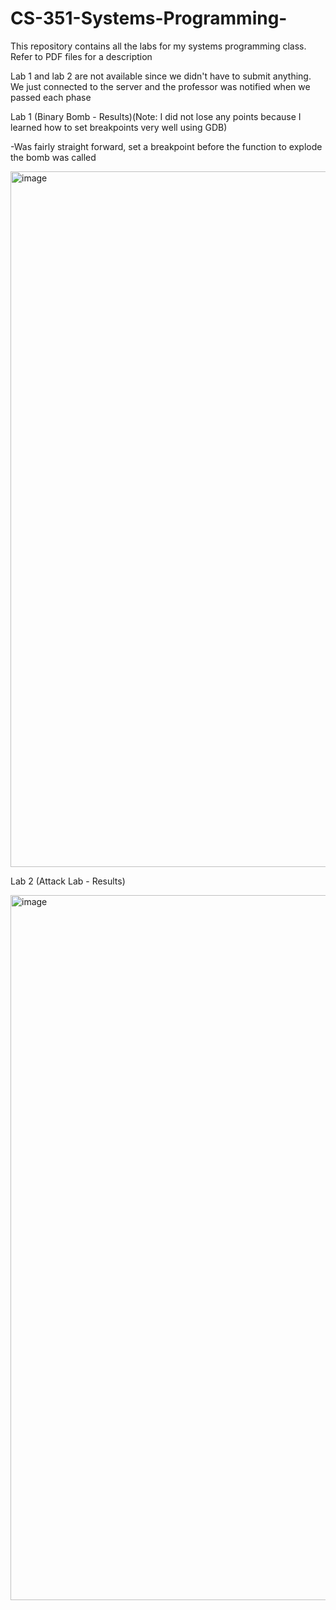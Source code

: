 # CS-351-Systems-Programming-

This repository contains all the labs for my systems programming class. Refer to PDF files for a description

Lab 1 and lab 2 are not available since we didn't have to submit anything. We just connected to the server and the professor was notified when we passed each phase

Lab 1 (Binary Bomb - Results)(Note: I did not lose any points because I learned how to set breakpoints very well using GDB)

-Was fairly straight forward, set a breakpoint before the function to explode the bomb was called


<img width="1113" alt="image" src="https://user-images.githubusercontent.com/78235399/187097175-4ad09462-373a-4659-a716-95a39a5460e6.png">



Lab 2 (Attack Lab - Results)

<img width="1128" alt="image" src="https://user-images.githubusercontent.com/78235399/187097256-a27d8a92-4f9b-4899-978f-438ba3664fe4.png">
